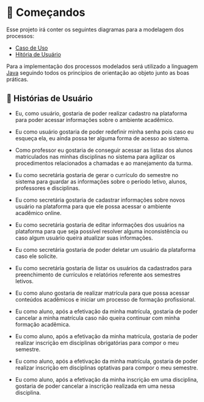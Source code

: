 # :rocket: Começandos

Esse projeto irá conter os seguintes diagramas para a modelagem dos processos:

- [Caso de Uso](https://en.wikipedia.org/wiki/Use_case_diagram)
- [Hitória de Usuário](https://en.wikipedia.org/wiki/User_story)

Para a implementação dos processos modelados será utilizado a linguagem [Java](https://www.java.com/en/) seguindo todos os princípios de orientação ao objeto junto as boas práticas.

## :thought_balloon: Histórias de Usuário

- Eu, como usuário, gostaria de poder realizar cadastro na plataforma para poder acessar informações sobre o ambiente acadêmico.

- Eu como usuário gostaria de poder redefinir minha senha pois caso eu esqueça ela, eu ainda possa ter alguma forma de acesso ao sistema.

- Como professor eu gostaria de conseguir acessar as listas dos alunos matriculados nas minhas disciplinas no sistema para agilizar os procedimentos relacionados a chamadas e ao manejamento da turma.

- Eu como secretária gostaria de gerar o currículo do semestre no sistema para guardar as informações sobre o período letivo, alunos, professores e disciplinas.

- Eu como secretária gostaria de cadastrar informações sobre novos usuário na plataforma para que ele possa acessar o ambiente acadêmico online.

- Eu como secretária gostaria de editar informações dos usuários na plataforma para que seja possível resolver alguma inconsistência ou caso algum usuário queira atualizar suas informações.

- Eu como secretária gostaria de poder deletar um usuário da plataforma caso ele solicite.

- Eu como secretária gostaria de listar os usuários da cadastrados para preenchimento de currículos e relatórios referente aos semestres letivos.

- Eu como aluno gostaria de realizar matrícula para que possa acessar conteúdos acadẽmicos e iniciar um processo de formação profissional.

- Eu como aluno, após a efetivação da minha matrícula, gostaria de poder cancelar a minha matrícula caso não queira continuar com minha formação acadêmica.

- Eu como aluno, após a efetivação da minha matrícula, gostaria de poder realizar inscrição em disciplinas obrigatórias para compor o meu semestre.

- Eu como aluno, após a efetivação da minha matrícula, gostaria de poder realizar inscrição em disciplinas optativas para compor o meu semestre.

- Eu como aluno, após a efetivação da minha inscrição em uma disciplina, gostaria de poder cancelar a inscrição realizada em uma nessa disciplina.
